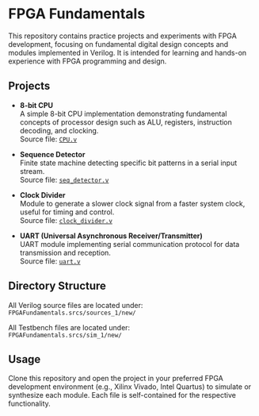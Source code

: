 # FPGA Fundamentals

This repository contains practice projects and experiments with FPGA development, focusing on fundamental digital design concepts and modules implemented in Verilog. It is intended for learning and hands-on experience with FPGA programming and design.

## Projects

- **8-bit CPU**  
  A simple 8-bit CPU implementation demonstrating fundamental concepts of processor design such as ALU, registers, instruction decoding, and clocking.  
  Source file: [`CPU.v`](https://github.com/Regenerate38/FPGAFundamentals/blob/main/FPGAFundamentals.srcs/sources_1/new/CPU.v)

- **Sequence Detector**  
  Finite state machine detecting specific bit patterns in a serial input stream.  
  Source file: [`seq_detector.v`](https://github.com/Regenerate38/FPGAFundamentals/blob/main/FPGAFundamentals.srcs/sources_1/new/seq_detector.v)

- **Clock Divider**  
  Module to generate a slower clock signal from a faster system clock, useful for timing and control.  
  Source file: [`clock_divider.v`](https://github.com/Regenerate38/FPGAFundamentals/blob/main/FPGAFundamentals.srcs/sources_1/new/clock_divider.v)

- **UART (Universal Asynchronous Receiver/Transmitter)**  
  UART module implementing serial communication protocol for data transmission and reception.  
  Source file: [`uart.v`](https://github.com/Regenerate38/FPGAFundamentals/blob/main/FPGAFundamentals.srcs/sources_1/new/uart.v)


## Directory Structure

All Verilog source files are located under:  
`FPGAFundamentals.srcs/sources_1/new/`

All Testbench files are located under:  
`FPGAFundamentals.srcs/sim_1/new/`

## Usage

Clone this repository and open the project in your preferred FPGA development environment (e.g., Xilinx Vivado, Intel Quartus) to simulate or synthesize each module. Each file is self-contained for the respective functionality.


